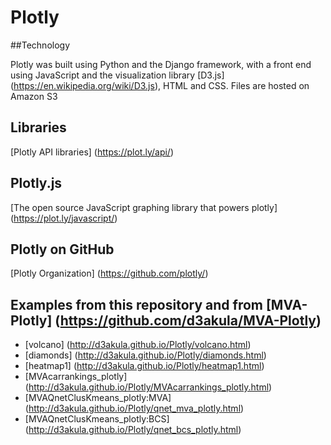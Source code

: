 # Plotly

##Technology

Plotly was built using Python and the Django framework, with a front end using JavaScript and the visualization library 
[D3.js] (https://en.wikipedia.org/wiki/D3.js), HTML and CSS. Files are hosted on Amazon S3

## Libraries
[Plotly API libraries] (https://plot.ly/api/)

## Plotly.js
[The open source JavaScript graphing library that powers plotly] (https://plot.ly/javascript/)

## Plotly on GitHub
[Plotly Organization] (https://github.com/plotly/)

## Examples from this repository and from [MVA-Plotly] (https://github.com/d3akula/MVA-Plotly)
- [volcano] (http://d3akula.github.io/Plotly/volcano.html)
- [diamonds] (http://d3akula.github.io/Plotly/diamonds.html)
- [heatmap1] (http://d3akula.github.io/Plotly/heatmap1.html)
- [MVAcarrankings_plotly] (http://d3akula.github.io/Plotly/MVAcarrankings_plotly.html)
- [MVAQnetClusKmeans_plotly:MVA] (http://d3akula.github.io/Plotly/qnet_mva_plotly.html)
- [MVAQnetClusKmeans_plotly:BCS] (http://d3akula.github.io/Plotly/qnet_bcs_plotly.html)
